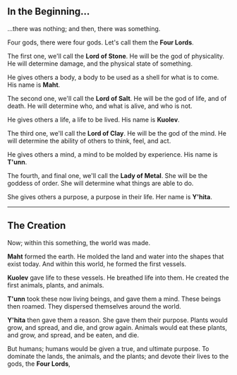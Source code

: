 ## In the Beginning...
...there was nothing; and then, there was something.

Four gods, there were four gods. Let's call them the **Four Lords**.

The first one, we'll call the **Lord of Stone**. He will be the god of physicality. He will determine damage, and the physical state of something. 

He gives others a body, a body to be used as a shell for what is to come. His name is **Maht**.

The second one, we'll call the **Lord of Salt**. He will be the god of life, and of death. He will determine who, and what is alive, and who is not. 

He gives others a life, a life to be lived. His name is **Kuolev**.

The third one, we'll call the **Lord of Clay**. He will be the god of the mind. He will determine the ability of others to think, feel, and act. 

He gives others a mind, a mind to be molded by experience. His name is **T'unn**.

The fourth, and final one, we'll call the **Lady of Metal**. She will be the goddess of order. She will determine what things are able to do. 

She gives others a purpose, a purpose in their life. Her name is **Y'hita**.

---
## The Creation
Now; within this something, the world was made.

**Maht** formed the earth. He molded the land and water into the shapes that exist today. And within this world, he formed the first vessels.

**Kuolev** gave life to these vessels. He breathed life into them. He created the first animals, plants, and animals.

**T'unn** took these now living beings, and gave them a mind. These beings then roamed. They dispersed themselves around the world.

**Y'hita** then gave them a reason. She gave them their purpose. Plants would grow, and spread, and die, and grow again. Animals would eat these plants, and grow, and spread, and be eaten, and die.

But humans; humans would be given a true, and ultimate purpose. To dominate the lands, the animals, and the plants; and devote their lives to the gods, the **Four Lords**,

